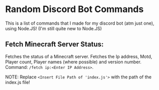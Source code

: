 # Random Discord Bot Commands
This is a list of commands that I made for my discord bot (atm just one), using Node.JS! (I'm still quite new to Node.JS)
## Fetch Minecraft Server Status:
Fetches the status of a Minecraft server. Fetches the Ip address, Motd, Player count, Player names (where possible) and version number. Command: `/fetch ip:<Enter IP Address>`. 

NOTE: Replace `<Insert File Path of 'index.js'>` with the path of the index.js file!
